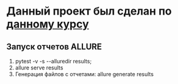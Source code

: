 # Данный проект был сделан по [данному курсу](https://stepik.org/course/575/syllabus)

## Запуск отчетов ALLURE

1) pytest -v -s --alluredir results;
2) allure serve results
3) Генерация файлов с отчетами: allure generate results
